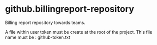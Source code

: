 # github.billingreport-repository
Billing report repository towards teams.

A file within user token must be create at the root of the project.
This file name must be : github-token.txt
